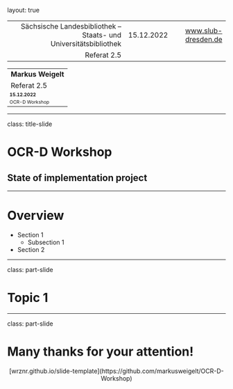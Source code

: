 layout: true
  
<div class="my-header"></div>

<div class="my-footer">
  <table>
    <tr>
      <td style="text-align:right">Sächsische Landesbibliothek – Staats- und Universitätsbibliothek</td>
      <td>15.12.2022</td>
      <td style="text-align:right"><a href="https://www.slub-dresden.de/">www.slub-dresden.de</a></td>
    </tr>
    <tr>
      <td style="text-align:right">Referat 2.5</td>
      <td />
    </tr>
  </table>
</div>

<div class="my-title-footer">
  <table>
    <tr>
      <td style="text-align:left"><b>Markus Weigelt</b></td>
    </tr>
    <tr>
      <td style="text-align:left">Referat 2.5</td>
    </tr>
    <tr>
      <td style="font-size:8pt"><b>15.12.2022</b></td>
    </tr>
    <tr>
      <td style="font-size:8pt">OCR-D Workshop</td>
    </tr>
  </table>
</div>

---

class: title-slide

# OCR-D Workshop 
## State of implementation project 

---

# Overview

- Section 1
  + Subsection 1
- Section 2

---

class: part-slide

# Topic 1

---

class: part-slide

# Many thanks for your attention!

<center>
[wrznr.github.io/slide-template](https://github.com/markusweigelt/OCR-D-Workshop)
</center>
